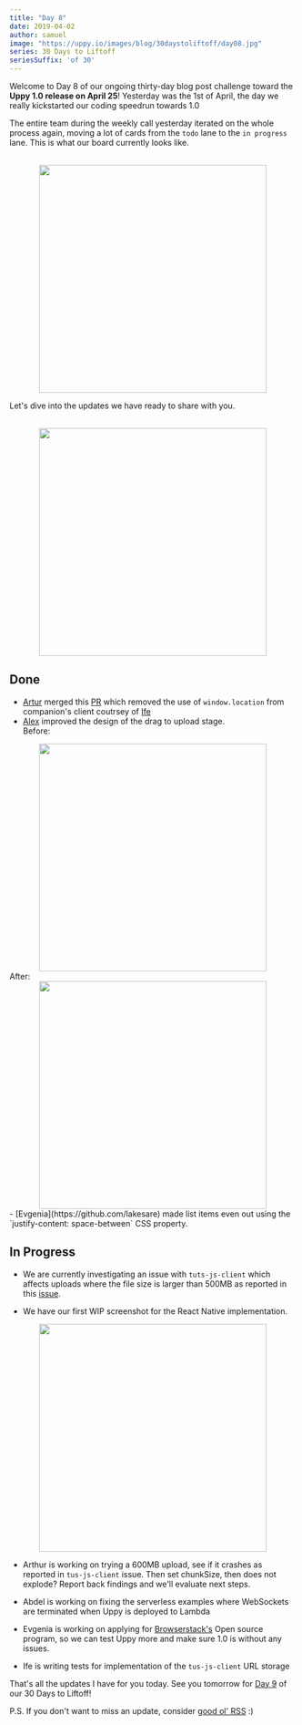 ```yaml
---
title: "Day 8"
date: 2019-04-02
author: samuel
image: "https://uppy.io/images/blog/30daystoliftoff/day08.jpg"
series: 30 Days to Liftoff
seriesSuffix: 'of 30'
---
```


Welcome to Day 8 of our ongoing thirty-day blog post challenge toward the **Uppy 1.0 release on April 25**! Yesterday was the 1st of April, the day we really kickstarted our coding speedrun towards 1.0

The entire team during the weekly call yesterday iterated on the whole process again, moving a lot of cards from the `todo` lane to the `in progress` lane. This is what our board currently looks like.

<center><br /><img width="400" src="/images/blog/30daystoliftoff/2019-04-02-asana-board.png"><br /></center>

Let's dive into the updates we have ready to share with you.


<!--more-->

<center><br /><img width="400" src="/images/blog/30daystoliftoff/day07.jpg"><br /></center>

## Done
- [Artur](https://transloadit.com/about/#artur) merged this [PR](https://github.com/transloadit/uppy/pull/1393) which removed the use of `window.location` from companion's client coutrsey of [Ife](https://transloadit.com/about/#ife)
- [Alex](https://transloadit.com/about/#alex) improved the design of the drag to upload stage. <br />
Before:<br />
<center><img width="400" src="/images/blog/30daystoliftoff/2019-04-02-before.png"></center>
After:<br />
<center><img width="400" src="/images/blog/30daystoliftoff/2019-04-02-after.png"></center>
- [Evgenia](https://github.com/lakesare) made list items even out using the `justify-content: space-between` CSS property.

## In Progress

- We are currently investigating an issue with `tuts-js-client` which affects uploads where the file size is larger than 500MB as reported in this [issue](https://github.com/tus/tus-js-client/issues/146).

- We have our first WIP screenshot for the React Native implementation.

<center><img width="400" src="/images/blog/30daystoliftoff/2019-04-02-wip-react-native.png"></center>

- Arthur is working on trying a 600MB upload, see if it crashes as reported in `tus-js-client` issue. Then set chunkSize, then does not explode? Report back findings and we'll evaluate next steps.

- Abdel is working on fixing the serverless examples where WebSockets are terminated when Uppy is deployed to Lambda

- Evgenia is working on applying for [Browserstack's](https://www.browserstack.com/open-source?ref=pricing) Open source program, so we can test Uppy more and make sure 1.0 is without any issues.

- Ife is writing tests for implementation of the `tus-js-client`  URL storage


That's all the updates I have for you today. See you tomorrow for [Day 9](/blog/2019/03/liftoff-09/) of our 30 Days to Liftoff!

P.S. If you don't want to miss an update, consider [good ol' RSS](https://uppy.io/atom.xml) :)
